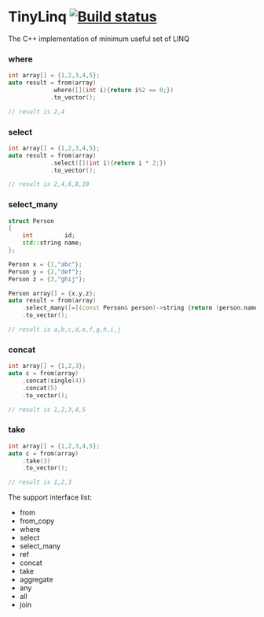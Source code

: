 # TinyLinq [![Build status](https://ci.appveyor.com/api/projects/status/4f9egwqnhtdwabeu/branch/master?svg=true)](https://ci.appveyor.com/project/acforu/tinylinq/branch/master)
The C++ implementation of minimum useful set of LINQ

### where
```c++
int array[] = {1,2,3,4,5};
auto result = from(array)
            .where([](int i){return i%2 == 0;})
            .to_vector();

// result is 2,4

```

### select
```c++
int array[] = {1,2,3,4,5};
auto result = from(array)
            .select([](int i){return i * 2;})
            .to_vector();

// result is 2,4,6,8,10
```

### select_many
```c++
struct Person
{
	int			id;
	std::string name;
};

Person x = {1,"abc"};
Person y = {2,"def"};
Person z = {3,"ghij"};

Person array[] = {x,y,z};
auto result = from(array)
	.select_many([=](const Person& person)->string {return (person.name);})
	.to_vector();

// result is a,b,c,d,e,f,g,h,i,j
```

### concat
```c++
int array[] = {1,2,3};
auto c = from(array)
	.concat(single(4))
	.concat(5)
	.to_vector();

// result is 1,2,3,4,5
```

### take
```c++
int array[] = {1,2,3,4,5};
auto c = from(array)
	.take(3)
	.to_vector();

// result is 1,2,3
```

The support interface list:
* from
* from_copy
* where
* select
* select_many
* ref
* concat
* take
* aggregate
* any
* all
* join
